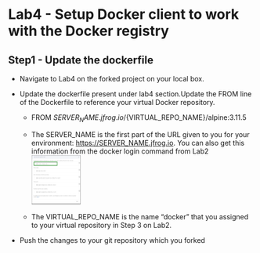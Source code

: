 # Lab4 - Setup Docker client to work with the Docker registry

## Step1 - Update the dockerfile  
- Navigate to Lab4 on the forked project on your local box.
- Update the dockerfile present under lab4 section.Update the FROM line of the Dockerfile to reference your virtual Docker repository.
    - FROM ${SERVER_NAME}.jfrog.io/${VIRTUAL_REPO_NAME}/alpine:3.11.5
    - The SERVER_NAME is the first part of the URL given to you for your environment: https://SERVER_NAME.jfrog.io. You can also get this information from the docker login command from Lab2
      <img src="/SU-113-Jfrog-Artifactory-Essentials/Lab4/images/docker-commands.png" alt="docker commands" style="height: 100px; width:100px;"/>

    - The VIRTUAL_REPO_NAME is the name “docker” that you assigned to your virtual repository in Step 3 on Lab2.
    
- Push the changes to your git repository which you forked
      